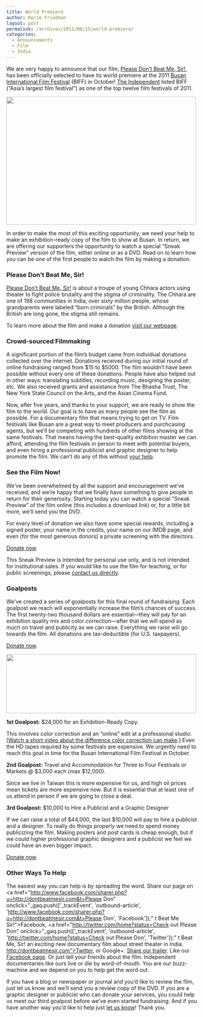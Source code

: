 ```yaml
---
title: World Premiere
author: Kerim Friedman
layout: post
permalink: /archives/2011/08/15/world-premiere/
categories:
  - Announcements
  - Film
  - India
---
```

We are very happy to announce that our film, <a href="http://dontbeatmesir.com" onclick="_gaq.push(['_trackEvent', 'outbound-article', 'http://dontbeatmesir.com', 'Please Don&#8217;t Beat Me, Sir!']);" >Please Don&#8217;t Beat Me, Sir!</a>, has been officially selected to have its world premiere at the 2011 <a href="http://www.biff.kr/" onclick="_gaq.push(['_trackEvent', 'outbound-article', 'http://www.biff.kr/', 'Busan International Film Festival']);" >Busan International Film Festival</a> (BIFF) in October! <a href="http://www.independent.co.uk/arts-entertainment/films/top-international-film-festivals-of-2011-2172576.html" onclick="_gaq.push(['_trackEvent', 'outbound-article', 'http://www.independent.co.uk/arts-entertainment/films/top-international-film-festivals-of-2011-2172576.html', 'The Independent']);" >The Independent</a> listed BIFF (&#8220;Asia&#8217;s largest film festival&#8221;) as one of the top twelve film festivals of 2011.

<img src="http://fournineandahalf.com/pleasedontbeatmesir/files/2011/08/Busan-Black-on-White.png" alt="" title="Busan Black on White" width="500" height="337" class="alignnone size-full wp-image-203" />

In order to make the most of this exciting opportunity, we need your help to make an exhibition-ready copy of the film to show at Busan. In return, we are offering our supporters the opportunity to watch a special &#8220;Sneak Preview&#8221; version of the film, either online or as a DVD. Read on to learn how you can be one of the first people to watch the film by making a donation.

### Please Don&#8217;t Beat Me, Sir!

<a href="http://dontbeatmesir.com" onclick="_gaq.push(['_trackEvent', 'outbound-article', 'http://dontbeatmesir.com', 'Please Don&#8217;t Beat Me, Sir!']);" >Please Don&#8217;t Beat Me, Sir!</a> is about a troupe of young Chhara actors using theater to fight police brutality and the stigma of criminality. The Chhara are one of 198 communities in India, over sixty million people, whose grandparents were labeled “born criminals” by the British. Although the British are long gone, the stigma still remains.



To learn more about the film and make a donation <a href="http://dontbeatmesir.com" onclick="_gaq.push(['_trackEvent', 'outbound-article', 'http://dontbeatmesir.com', 'visit our webpage']);" >visit our webpage</a>.

### Crowd-sourced Filmmaking

A significant portion of the film&#8217;s budget came from individual donations collected over the internet. Donations received during our initial round of online fundraising ranged from $15 to $5000. The film wouldn&#8217;t have been possible without every one of these donations. People have also helped out in other ways: translating subtitles, recording music, designing the poster, etc. We also received grants and assistance from The Bhasha Trust, The New York State Council on the Arts, and the Asian Cinema Fund.

Now, after five years, and thanks to your support, we are ready to show the film to the world. Our goal is to have as many people see the film as possible. For a documentary film that means trying to get on TV. Film festivals like Busan are a great way to meet producers and purchcasing agents, but we&#8217;ll be competing with hundreds of other films showing at the same festivals. That means having the best-quality exhbition master we can afford, attending the film festivals in person to meet with potential buyers, and even hiring a professional publicist and graphic designer to help promote the film. We can&#8217;t do any of this without <a href="http://dontbeatmesir.com" onclick="_gaq.push(['_trackEvent', 'outbound-article', 'http://dontbeatmesir.com', 'your help']);" >your help</a>.

### See the Film Now!

We&#8217;ve been overwhelmed by all the support and encouragement we&#8217;ve received, and we&#8217;re happy that we finally have something to give people in return for their generosity. Starting today you can watch a special &#8220;Sneak Preview&#8221; of the film online (this includes a download link) or, for a little bit more, we&#8217;ll send you the DVD. 

For every level of donation we also have some special rewards, including a signed poster, your name in the credits, your name on our IMDB page, and even (for the most generous donors) a private screening with the directors.

<a href="http://dontbeatmesir.com" onclick="_gaq.push(['_trackEvent', 'outbound-article', 'http://dontbeatmesir.com', 'Donate now']);" >Donate now</a>.

This Sneak Preview is intended for personal use only, and is not intended for institutional sales. If you would like to use the film for teaching, or for public screenings, please <a href="mailto:info@fournineandhalf.com" onclick="_gaq.push(['_trackEvent','mailto','info@fournineandhalf.com']);" >contact us directly</a>.

### Goalposts

We&#8217;ve created a series of goalposts for this final round of fundraising. Each goalpost we reach will exponentially increase the film&#8217;s chances of success. The first twenty-two thousand dollars are essential—they will pay for an exhibition quality mix and color correction—after that we will spend as much on travel and publicity as we can raise. Everything we raise will go towards the film. All donations are tax-deductible (for U.S. taxpayers).

<a href="http://dontbeatmesir.com" onclick="_gaq.push(['_trackEvent', 'outbound-article', 'http://dontbeatmesir.com', 'Donate now']);" >Donate now</a>.

<a href="http://fournineandahalf.com/pleasedontbeatmesir/files/2011/07/goalposts2.png" onclick="_gaq.push(['_trackEvent', 'outbound-article', 'http://fournineandahalf.com/pleasedontbeatmesir/files/2011/07/goalposts2.png', '']);" ><img src="http://fournineandahalf.com/pleasedontbeatmesir/files/2011/07/goalposts2-e1311417552768.png" alt="" title="goalposts2" width="500" height="156" class="alignleft size-full wp-image-201" /></a>  


**1st Goalpost:** $24,000 for an Exhibition-Ready Copy.

This involves color correction and an &#8220;online&#8221; edit at a professional studio. [<a href="http://vimeo.com/2971833" onclick="_gaq.push(['_trackEvent', 'outbound-article', 'http://vimeo.com/2971833', 'Watch a short video about the difference color correction can make']);" >Watch a short video about the difference color correction can make</a>.] Even the HD tapes required by some festivals are expensive. We urgently need to reach this goal in time for the Busan International Film Festival in October.

**2nd Goalpost:** Travel and Accommodation for Three to Four Festivals or Markets @ $3,000 each (max $12,000).

Since we live in Taiwan this is more expensive for us, and high oil prices mean tickets are more expensive now. But it is essential that at least one of us attend in person if we are going to close a deal.

**3rd Goalpost:** $10,000 to Hire a Publicist and a Graphic Designer

If we can raise a total of $44,000, the last $10,000 will pay to hire a publicist and a designer. To really do things properly we need to spend money publicizing the film. Making posters and post cards is cheap enough, but if we could higher professional graphic designers and a publicist we feel we could have an even bigger impact.

<a href="http://dontbeatmesir.com" onclick="_gaq.push(['_trackEvent', 'outbound-article', 'http://dontbeatmesir.com', 'Donate now']);" >Donate now</a>.

### Other Ways To Help

The easiest way you can help is by spreading the word. Share our page on <a href="http://www.facebook.com/sharer.php?u=http://dontbeatmesir.com&t=Please Don" onclick="\_gaq.push(['\_trackEvent', 'outbound-article', 'http://www.facebook.com/sharer.php?u=http://dontbeatmesir.com&t=Please Don', 'Facebook']);" t Beat Me Sir!">Facebook</a>, <a href="http://twitter.com/home?status=Check out Please Don" onclick="\_gaq.push(['\_trackEvent', 'outbound-article', 'http://twitter.com/home?status=Check out Please Don', 'Twitter']);" t Beat Me, Sir! an exciting new documentary film about street theater in India. http://dontbeatmesir.com">Twitter</a>, or Google+. <a href="http://vimeo.com/7483877" onclick="_gaq.push(['_trackEvent', 'outbound-article', 'http://vimeo.com/7483877', 'Share our trailer']);" >Share our trailer</a>. Like our <a href="https://www.facebook.com/pages/Please-Dont-Beat-Me-Sir%C7%83/127910300616368?sk=wall" onclick="_gaq.push(['_trackEvent', 'outbound-article', 'https://www.facebook.com/pages/Please-Dont-Beat-Me-Sir%C7%83/127910300616368?sk=wall', 'Facebook page']);" >Facebook page</a>. Or just tell your friends about the film. Independent documentaries like ours live or die by word-of-mouth. You are our buzz-machine and we depend on you to help get the word out.

If you have a blog or newspaper or journal and you&#8217;d like to review the film, just let us know and we&#8217;ll send you a review copy of the DVD. If you are a graphic designer or publicist who can donate your services, you could help us meet our third goalpost before we&#8217;ve even started fundraising. And if you have another way you&#8217;d like to help just <a href="mailto:info@fournineandhalf.com" onclick="_gaq.push(['_trackEvent','mailto','info@fournineandhalf.com']);" >let us know</a>! Thank you.

